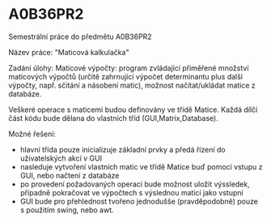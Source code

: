 A0B36PR2
========

Semestrální práce do předmětu A0B36PR2


Název práce: "Maticová kalkulačka"

Zadání úlohy: Maticové výpočty: program zvládající přiměřené množství maticových výpočtů (určitě zahrnující
výpočet determinantu plus další výpočty, např. sčítání a násobení matic), možnost načítat/ukládat matice z databáze.


Veškeré operace s maticemi budou definovány ve třídě Matice.
Každá dílčí část kódu bude dělana do vlastních tříd (GUI,Matrix,Database).

Možné řešení:

- hlavní třída pouze inicializuje základní prvky a předá řízení do uživatelských akcí v GUI
- nasleduje vytvoření vlastních matic ve třídě Matice buď pomocí vstupu z GUI, nebo načtení z databáze
- po provedení požadovaných operací bude možnost uložit výssledek, případně pokračovat ve výpočtech s výslednou maticí jako vstupní
- GUI bude pro přehlednost tvořeno jednodušše (pravděpodobně) pouze s použitím swing, nebo awt.

